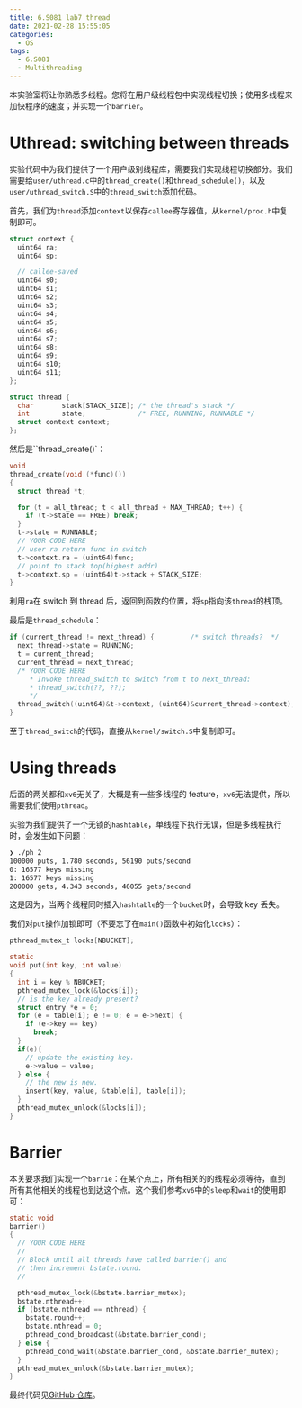 ```yaml
---
title: 6.S081 lab7 thread
date: 2021-02-28 15:55:05
categories:
  - OS
tags:
  - 6.S081
  - Multithreading
---
```


本实验室将让你熟悉多线程。您将在用户级线程包中实现线程切换；使用多线程来加快程序的速度；并实现一个`barrier`。

<!-- more -->

# Uthread: switching between threads

实验代码中为我们提供了一个用户级别线程库，需要我们实现线程切换部分。我们需要给`user/uthread.c`中的`thread_create()`和`thread_schedule()`，以及`user/uthread_switch.S`中的`thread_switch`添加代码。

首先，我们为`thread`添加`context`以保存`callee`寄存器值，从`kernel/proc.h`中复制即可。

```c
struct context {
  uint64 ra;
  uint64 sp;

  // callee-saved
  uint64 s0;
  uint64 s1;
  uint64 s2;
  uint64 s3;
  uint64 s4;
  uint64 s5;
  uint64 s6;
  uint64 s7;
  uint64 s8;
  uint64 s9;
  uint64 s10;
  uint64 s11;
};

struct thread {
  char       stack[STACK_SIZE]; /* the thread's stack */
  int        state;             /* FREE, RUNNING, RUNNABLE */
  struct context context;
};
```

然后是``thread_create()`：

```c
void
thread_create(void (*func)())
{
  struct thread *t;

  for (t = all_thread; t < all_thread + MAX_THREAD; t++) {
    if (t->state == FREE) break;
  }
  t->state = RUNNABLE;
  // YOUR CODE HERE
  // user ra return func in switch
  t->context.ra = (uint64)func;
  // point to stack top(highest addr)
  t->context.sp = (uint64)t->stack + STACK_SIZE;
}
```

利用`ra`在 switch 到 thread 后，返回到函数的位置，将`sp`指向该`thread`的栈顶。

最后是`thread_schedule`：

```c
if (current_thread != next_thread) {         /* switch threads?  */
  next_thread->state = RUNNING;
  t = current_thread;
  current_thread = next_thread;
  /* YOUR CODE HERE
     * Invoke thread_switch to switch from t to next_thread:
     * thread_switch(??, ??);
     */
  thread_switch((uint64)&t->context, (uint64)&current_thread->context);
}
```

至于`thread_switch`的代码，直接从`kernel/switch.S`中复制即可。

# Using threads

后面的两关都和`xv6`无关了，大概是有一些多线程的 feature，`xv6`无法提供，所以需要我们使用`pthread`。

实验为我们提供了一个无锁的`hashtable`，单线程下执行无误，但是多线程执行时，会发生如下问题：

```bash
❯ ./ph 2
100000 puts, 1.780 seconds, 56190 puts/second
0: 16577 keys missing
1: 16577 keys missing
200000 gets, 4.343 seconds, 46055 gets/second
```

这是因为，当两个线程同时插入`hashtable`的一个`bucket`时，会导致 key 丢失。

我们对`put`操作加锁即可（不要忘了在`main()`函数中初始化`locks`）：

```c
pthread_mutex_t locks[NBUCKET];

static
void put(int key, int value)
{
  int i = key % NBUCKET;
  pthread_mutex_lock(&locks[i]);
  // is the key already present?
  struct entry *e = 0;
  for (e = table[i]; e != 0; e = e->next) {
    if (e->key == key)
      break;
  }
  if(e){
    // update the existing key.
    e->value = value;
  } else {
    // the new is new.
    insert(key, value, &table[i], table[i]);
  }
  pthread_mutex_unlock(&locks[i]);
}
```

# Barrier

本关要求我们实现一个`barrie`：在某个点上，所有相关的的线程必须等待，直到所有其他相关的线程也到达这个点。这个我们参考`xv6`中的`sleep`和`wait`的使用即可：

```c
static void
barrier()
{
  // YOUR CODE HERE
  //
  // Block until all threads have called barrier() and
  // then increment bstate.round.
  //

  pthread_mutex_lock(&bstate.barrier_mutex);
  bstate.nthread++;
  if (bstate.nthread == nthread) {
    bstate.round++;
    bstate.nthread = 0;
    pthread_cond_broadcast(&bstate.barrier_cond);
  } else {
    pthread_cond_wait(&bstate.barrier_cond, &bstate.barrier_mutex);
  }
  pthread_mutex_unlock(&bstate.barrier_mutex);
}
```

最终代码见[GitHub 仓库](https://github.com/waruto21/xv6-labs-2020/tree/thread)。
